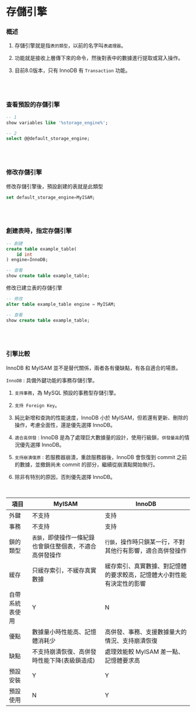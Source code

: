 # 存儲引擎

### 概述
1. 存儲引擎就是指`表的類型`，以前的名字叫`表處理器`。
2. 功能就是接收上層傳下來的命令，然後對表中的數據進行提取或寫入操作。

3. 目前8.0版本，只有 InnoDB 有 `Transaction` 功能。

<br/>

<br/>

### 查看預設的存儲引擎

```sql
-- 1
show variables like '%storage_engine%';

-- 2
select @@default_storage_engine;
```

<br/>

<br/>

### 修改存儲引擎
修改存儲引擎後，預設創建的表就是此類型
```sql
set default_storage_engine=MyISAM;
```

<br/>

<br/>

### 創建表時，指定存儲引擎
```sql
-- 創建
create table example_table(
    id int
) engine=InnoDB;

-- 查看
show create table example_table;
```

修改已建立表的存儲引擎

```sql
-- 修改
alter table example_table engine = MyISAM;

-- 查看
show create table example_table;
```

<br/>

<br/>

### 引擎比較

InnoDB 和 MyISAM 並不是替代關係，兩者各有優缺點，有各自適合的場景。

`InnoDB` : 具備外鍵功能的事務存儲引擎。

1. `支持事務`，為 MySQL 預設的事務型存儲引擎。

2. `支持 Foreign Key`。

3. 純比新增和查詢的性能速度，InnoDB 小於 MyISAM，但若還有更新、刪除的操作，考慮全面性，還是優先選擇 InnoDB。

4. `適合高併發` : InnoDB 是為了處理巨大數據量的設計，使用行級鎖，`併發量高`的情況優先選擇 InnoDB。

5. `支持崩潰復原` : 若服務器崩潰，重啟服務器後，InnoDB 會恢復到 commit 之前的數據，並撤銷尚未 commit 的部分，繼續從崩潰點開始執行。

6. 除非有特別的原因，否則優先選擇 InnoDB。



<br/>

|項目|MyISAM|InnoDB|
|--|--|--|
|外鍵|不支持|支持|
|事務|不支持|支持|
|鎖的類型|`表鎖`，即使操作一條紀錄也會鎖住整個表，不適合高併發操作|`行鎖`，操作時只鎖某一行，不對其他行有影響，適合高併發操作|
|緩存|只緩存索引，不緩存真實數據|緩存索引、真實數據、對記憶體的要求較高，記憶體大小對性能有決定性的影響|
|自帶系統表使用|Y|N|
|優點|數據量小時性能高、記憶體消耗少|高併發、事務、支援數據量大的情況、支持崩潰恢復|
|缺點|不支持崩潰恢復、高併發時性能下降(表級鎖造成)|處理效能較 MyISAM 差一點、記憶體要求高|
|預設安裝|Y|Y|
|預設使用|N|Y|
